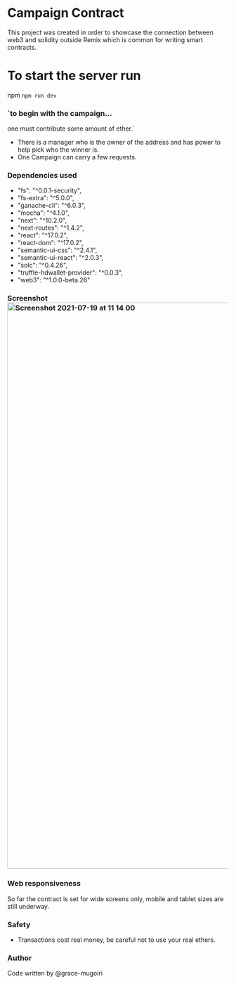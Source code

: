
# Campaign Contract

This project was created in order to showcase the connection between web3 and solidity outside Remix which is common for writing smart contracts.

# To start the server run 
npm `npm run dev`

### `to begin with the campaign...
  one must contribute some amount of ether.`
  - There is a manager who is the owner of the address and has power to help pick who the winner is.
  - One Campaign can carry a few requests.
 
### Dependencies used

- "fs": "^0.0.1-security",
- "fs-extra": "^5.0.0",
- "ganache-cli": "^6.0.3",
- "mocha": "^4.1.0",
- "next": "^10.2.0",
- "next-routes": "^1.4.2",
- "react": "^17.0.2",
- "react-dom": "^17.0.2",
- "semantic-ui-css": "^2.4.1",
- "semantic-ui-react": "^2.0.3",
- "solc": "^0.4.26",
- "truffle-hdwallet-provider": "^0.0.3",
- "web3": "^1.0.0-beta.26"

### Screenshot <img width="1290" alt="Screenshot 2021-07-19 at 11 14 00" src="https://user-images.githubusercontent.com/20679425/126127049-6dccdbd0-ea82-46b1-9ccf-12d117915c2b.png">

### Web responsiveness

So far the contract is set for wide screens only, mobile and tablet sizes are still underway.

### Safety
- Transactions cost real money, be careful not to use your real ethers.

### Author
Code written by @grace-mugoiri
